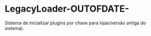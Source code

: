 # LegacyLoader-OUTOFDATE-
Sistema de inicializar plugins por chave para lojas(versão antiga do sistema).
